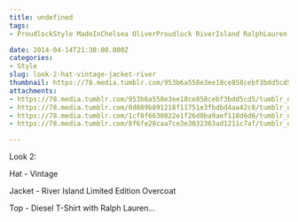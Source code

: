 ```yaml
---
title: undefined
tags:
- ProudlockStyle MadeInChelsea OliverProudlock RiverIsland RalphLauren Diesel Timberland

date: 2014-04-14T21:30:00.000Z
categories:
- Style
slug: look-2-hat-vintage-jacket-river
thumbnail: https://78.media.tumblr.com/953b6a558e3ee18ce858cebf3bdd5cd5/tumblr_n2a467Ssrd1rhrm24o1_1280.jpg
attachments:
- https://78.media.tumblr.com/953b6a558e3ee18ce858cebf3bdd5cd5/tumblr_n2a467Ssrd1rhrm24o1_1280.jpg
- https://78.media.tumblr.com/0d809b891218f11751e3fbdbd4aa42c8/tumblr_n2a467Ssrd1rhrm24o2_1280.jpg
- https://78.media.tumblr.com/1cf8f6630822e1f26d8ba9aef118d6d6/tumblr_n2a467Ssrd1rhrm24o4_1280.jpg
- https://78.media.tumblr.com/8f6fe28caa7ce3e3032363ad1211c7af/tumblr_n2a467Ssrd1rhrm24o3_1280.jpg

---
```


Look 2: 

  Hat - Vintage 

  Jacket - River Island Limited Edition Overcoat 

  Top - Diesel T-Shirt with Ralph Lauren...
